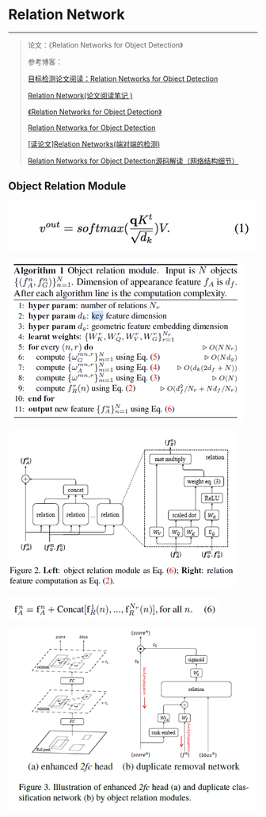 # Relation Network

---

> 论文：《Relation Networks for Object Detection》
>
> 参考博客：
>
> [目标检测论文阅读：Relation Networks for Object Detection](<https://zhuanlan.zhihu.com/p/37081185>)
>
> [Relation Network(论文阅读笔记 )](<https://zhuanlan.zhihu.com/p/40527267>)
>
> [《Relation Networks for Object Detection》](<https://zhuanlan.zhihu.com/p/34925439>)
>
> [Relation Networks for Object Detection](<https://zhuanlan.zhihu.com/p/62680425>)
>
> [[读论文]Relation Networks(端对端的检测)](<https://zhuanlan.zhihu.com/p/39418037>)
>
> [Relation Networks for Object Detection源码解读（网络结构细节）](<https://blog.csdn.net/u014380165/article/details/80779712>)



## Object Relation Module

![preview](assets/v2-f85a564a941bb19dbc1bb64ab8e2e6da_r.jpg)

![1567500079064](assets/1567500079064.png)

![1567500330348](assets/1567500330348.png)



![1567500698130](assets/1567500698130.png)



![1567501208620](assets/1567501208620.png)